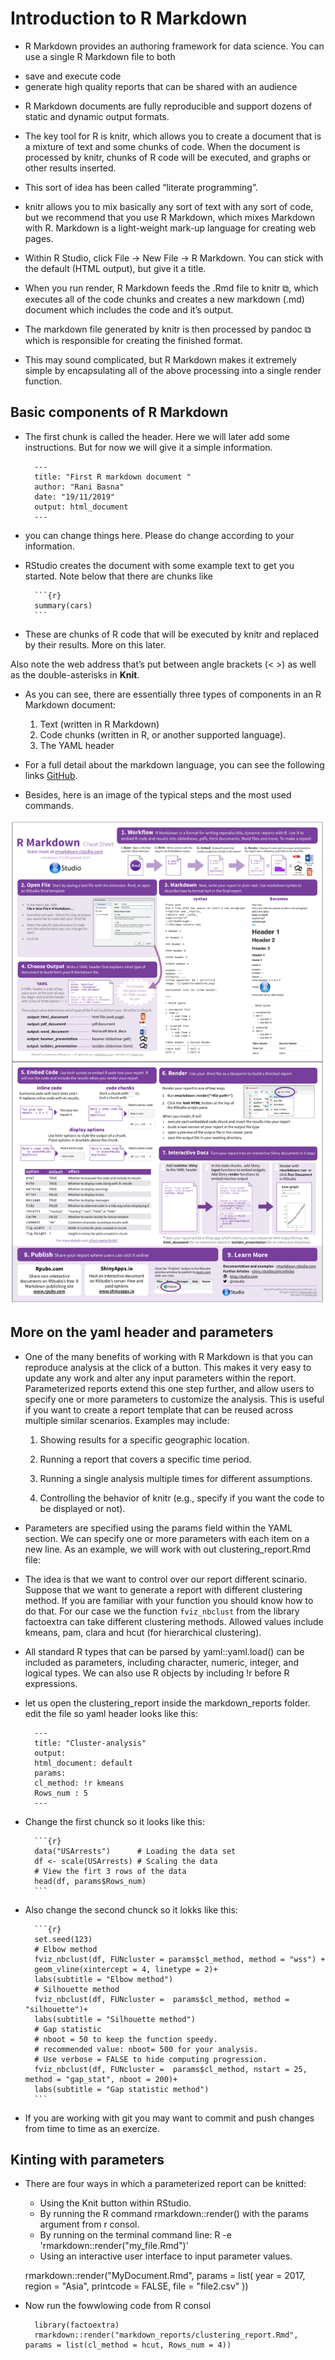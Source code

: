 # Introduction to R Markdown

* R Markdown provides an authoring framework for data science. You can use a single R Markdown file to both

- save and execute code
- generate high quality reports that can be shared with an audience

* R Markdown documents are fully reproducible and support dozens of static and dynamic output formats.
* The key tool for R is knitr, which allows you to create a document that is a mixture of text and some chunks of code. When the document is processed by knitr, chunks of R code will be executed, and graphs or other results inserted.

* This sort of idea has been called “literate programming”.

* knitr allows you to mix basically any sort of text with any sort of code, but we recommend that you use R Markdown, which mixes Markdown with R. Markdown is a light-weight mark-up language for creating web pages.

* Within R Studio, click File → New File → R Markdown. You can stick with the default (HTML output), but give it a title.

* When you run render, R Markdown feeds the .Rmd file to knitr ⧉, which executes all of the code chunks and creates a new markdown (.md) document which includes the code and it’s output.

* The markdown file generated by knitr is then processed by pandoc ⧉ which is responsible for creating the finished format.

* This may sound complicated, but R Markdown makes it extremely simple by encapsulating all of the above processing into a single render function.

## Basic components of R Markdown

* The first chunk is called the header. Here we will later add some instructions. But for now we will give it a simple information.

        ---
        title: "First R markdown document "
        author: "Rani Basna"
        date: "19/11/2019"
        output: html_document
        ---

* you can change things here. Please do change according to your information.

* RStudio creates the document with some example text to get you started. Note below that there are chunks like

        ```{r}
        summary(cars)
        ```

* These are chunks of R code that will be executed by knitr and replaced by their results. More on this later.

Also note the web address that’s put between angle brackets (< >) as well as the double-asterisks in **Knit**.

* As you can see, there are essentially three types of components in an R Markdown document:

    1. Text (written in R Markdown)
    2. Code chunks (written in R, or another supported language).
    3. The YAML header

* For a full detail about the markdown language, you can see the following links [GitHub](https://rstudio.com/wp-content/uploads/2015/03/rmarkdown-reference.pdf).

* Besides, here is an image of the typical steps and the most used commands.


![](rm-cheatsheet.png)


## More on the yaml header and parameters

* One of the many benefits of working with R Markdown is that you can reproduce analysis at the click of a button. This makes it very easy to update any work and alter any input parameters within the report. Parameterized reports extend this one step further, and allow users to specify one or more parameters to customize the analysis. This is useful if you want to create a report template that can be reused across multiple similar scenarios. Examples may include:

    1. Showing results for a specific geographic location.

    2. Running a report that covers a specific time period.

    3. Running a single analysis multiple times for different assumptions.

    4. Controlling the behavior of knitr (e.g., specify if you want the code to be displayed or not).


* Parameters are specified using the params field within the YAML section. We can specify one or more parameters with each item on a new line. As an example, we will work with out clustering_report.Rmd file:

* The idea is that we want to control over our report different scinario. Suppose that we want to generate a report with different clustering method. If you are familiar with your function you should know how to do that. For our case we the function `fviz_nbclust` from the library factoextra can take different clustering methods. Allowed values include kmeans, pam, clara and hcut (for hierarchical clustering).

* All standard R types that can be parsed by yaml::yaml.load() can be included as parameters, including character, numeric, integer, and logical types. We can also use R objects by including !r before R expressions.

* let us open the clustering_report inside the markdown_reports folder. edit the file so yaml header looks like this:

        ---
        title: "Cluster-analysis"
        output:
        html_document: default
        params:
        cl_method: !r kmeans
        Rows_num : 5
        ---


* Change the first chunck so it looks like this:

        ```{r}
        data("USArrests")      # Loading the data set
        df <- scale(USArrests) # Scaling the data
        # View the firt 3 rows of the data
        head(df, params$Rows_num)
        ```

* Also change the second chunck so it lokks like this:

        ```{r}
        set.seed(123)
        # Elbow method
        fviz_nbclust(df, FUNcluster = params$cl_method, method = "wss") +
        geom_vline(xintercept = 4, linetype = 2)+
        labs(subtitle = "Elbow method")
        # Silhouette method
        fviz_nbclust(df, FUNcluster =  params$cl_method, method = "silhouette")+
        labs(subtitle = "Silhouette method")
        # Gap statistic
        # nboot = 50 to keep the function speedy.
        # recommended value: nboot= 500 for your analysis.
        # Use verbose = FALSE to hide computing progression.
        fviz_nbclust(df, FUNcluster =  params$cl_method, nstart = 25, method = "gap_stat", nboot = 200)+
        labs(subtitle = "Gap statistic method")
        ```
* If you are working with git you may want to commit and push changes from time to time as an exercize.


## Kinting with parameters

* There are four ways in which a parameterized report can be knitted:

    - Using the Knit button within RStudio.
    - By running the R command rmarkdown::render() with the params argument from r consol.
    - By running on the terminal command line: R -e 'rmarkdown::render("my_file.Rmd")'
    - Using an interactive user interface to input parameter values.


    rmarkdown::render("MyDocument.Rmd", params = list(
      year = 2017,
      region = "Asia",
      printcode = FALSE,
      file = "file2.csv"
    ))

* Now run the fowwlowing code from R consol

        library(factoextra)
        rmarkdown::render("markdown_reports/clustering_report.Rmd", params = list(cl_method = hcut, Rows_num = 4))
